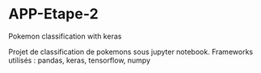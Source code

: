 # APP-Etape-2
Pokemon classification with keras

Projet de classification de pokemons sous jupyter notebook.
Frameworks utilisés : pandas, keras, tensorflow, numpy
